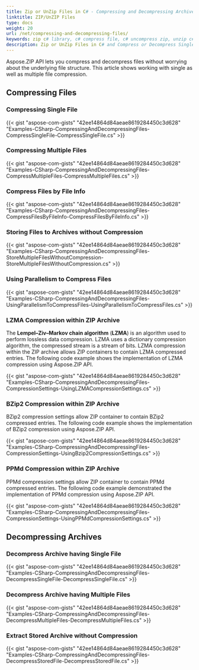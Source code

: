 ```yaml
---
title: Zip or UnZip Files in C# - Compressing and Decompressing Archives
linktitle: ZIP/UnZIP Files
type: docs
weight: 20
url: /net/compressing-and-decompressing-files/
keywords: zip c# library, c# compress file, c# uncompress zip, unzip c#, c# decompress zip
description: Zip or UnZip Files in C# and Compress or Decompress Single, Multiple Files and Archives programmatically with API
---
```


Aspose.ZIP API lets you compress and decompress files without worrying about the underlying file structure. This article shows working with single as well as multiple file compression.
## **Compressing Files**
### **Compressing Single File**
{{< gist "aspose-com-gists" "42ee14864d84aeae8619284450c3d628" "Examples-CSharp-CompressingAndDecompressingFiles-CompressSingleFile-CompressSingleFile.cs" >}}
### **Compressing Multiple Files**
{{< gist "aspose-com-gists" "42ee14864d84aeae8619284450c3d628" "Examples-CSharp-CompressingAndDecompressingFiles-CompressMultipleFiles-CompressMultipleFiles.cs" >}}
### **Compress Files by File Info**
{{< gist "aspose-com-gists" "42ee14864d84aeae8619284450c3d628" "Examples-CSharp-CompressingAndDecompressingFiles-CompressFilesByFileInfo-CompressFilesByFileInfo.cs" >}}
### **Storing Files to Archives without Compression**
{{< gist "aspose-com-gists" "42ee14864d84aeae8619284450c3d628" "Examples-CSharp-CompressingAndDecompressingFiles-StoreMultipleFilesWithoutCompression-StoreMultipleFilesWithoutCompression.cs" >}}
### **Using Parallelism to Compress Files**
{{< gist "aspose-com-gists" "42ee14864d84aeae8619284450c3d628" "Examples-CSharp-CompressingAndDecompressingFiles-UsingParallelismToCompressFiles-UsingParallelismToCompressFiles.cs" >}}


### **LZMA Compression within ZIP Archive**
The **Lempel–Ziv–Markov chain algorithm** (**LZMA**) is an algorithm used to perform lossless data compression. LZMA uses a dictionary compression algorithm, the compressed stream is a stream of bits. LZMA compression within the ZIP archive allows ZIP containers to contain LZMA compressed entries. The following code example shows the implementation of LZMA compression using Aspose.ZIP API.

{{< gist "aspose-com-gists" "42ee14864d84aeae8619284450c3d628" "Examples-CSharp-CompressingAndDecompressingFiles-CompressionSettings-UsingLZMACompressionSettings.cs" >}}


### **BZip2 Compression within ZIP Archive**
BZip2 compression settings allow ZIP container to contain BZip2 compressed entries. The following code example shows the implementation of BZip2 compression using Aspose.ZIP API.

{{< gist "aspose-com-gists" "42ee14864d84aeae8619284450c3d628" "Examples-CSharp-CompressingAndDecompressingFiles-CompressionSettings-UsingBzip2CompressionSettings.cs" >}}
### **PPMd Compression within ZIP Archive**
PPMd compression settings allow ZIP container to contain PPMd compressed entries. The following code example demonstrated the implementation of PPMd compression using Aspose.ZIP API.

{{< gist "aspose-com-gists" "42ee14864d84aeae8619284450c3d628" "Examples-CSharp-CompressingAndDecompressingFiles-CompressionSettings-UsingPPMdCompressionSettings.cs" >}}


## **Decompressing Archives**
### **Decompress Archive having Single File**
{{< gist "aspose-com-gists" "42ee14864d84aeae8619284450c3d628" "Examples-CSharp-CompressingAndDecompressingFiles-DecompressSingleFile-DecompressSingleFile.cs" >}}
### **Decompress Archive having Multiple Files**
{{< gist "aspose-com-gists" "42ee14864d84aeae8619284450c3d628" "Examples-CSharp-CompressingAndDecompressingFiles-DecompressMultipleFiles-DecompressMultipleFiles.cs" >}}
### **Extract Stored Archive without Compression**
{{< gist "aspose-com-gists" "42ee14864d84aeae8619284450c3d628" "Examples-CSharp-CompressingAndDecompressingFiles-DecompressStoredFile-DecompressStoredFile.cs" >}}
